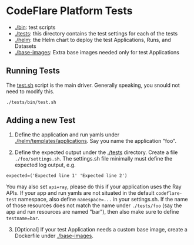 # CodeFlare Platform Tests

- [./bin](./bin): test scripts
- [./tests](./tests): this directory contains the test settings for each of the tests
- [./helm](./helm): the Helm chart to deploy the test Applications, Runs, and Datasets
- [./base-images](./base-images): Extra base images needed only for test Applications

## Running Tests

The [test.sh](./tests/bin/test.sh) script is the main
driver. Generally speaking, you snould not need to modify this.

```shell
./tests/bin/test.sh
```

## Adding a new Test

1) Define the application and run yamls under
[./helm/templates/applications](./helm/templates/applications). Say you name the application "foo".

2) Define the expected output under the [./tests](./tests)
directory. Create a file `./foo/settings.sh`. The settings.sh file
minimally must define the expected log output, e.g.

```shell
expected=('Expected line 1' 'Expected line 2')
```

You may also set `api=ray`, please do this if your application uses
the Ray APIs. If your app and run yamls are not situated in the
default `codeflare-test` namespace, also define `namespace=...` in
your settings.sh. If the name of those resources does not match the
name under `./tests/foo` (say the app and run resources are named
"bar"), then also make sure to define `testname=bar`.

3) [Optional] If your test Application needs a custom base image,
create a Dockerfile under [./base-images](./base-images).
